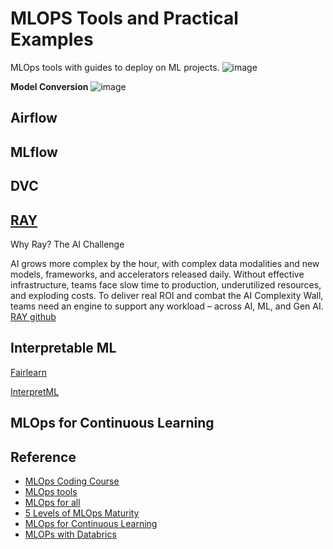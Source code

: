 # MLOPS Tools and Practical Examples
MLOps tools with guides to deploy on ML projects.
![image](https://github.com/user-attachments/assets/a55f779f-a0eb-486f-b2af-a55d928de5cb)

**Model Conversion**
![image](https://github.com/user-attachments/assets/7f44bb90-2581-4a55-9f54-199407dffa5c)



## Airflow

## MLflow

## DVC

## [RAY](https://www.ray.io/)
Why Ray?
The AI Challenge

AI grows more complex by the hour, with complex data modalities and new models, frameworks, and accelerators released daily. Without effective infrastructure, teams face slow time to production, underutilized resources, and exploding costs. To deliver real ROI and combat the AI Complexity Wall, teams need an engine to support any workload – across AI, ML, and Gen AI.
[RAY github](https://github.com/ray-project/ray)

## Interpretable ML
[Fairlearn](https://github.com/fairlearn/fairlearn)

[InterpretML](https://github.com/interpretml/interpret/)

## MLOps for Continuous Learning






## Reference
- [MLOps Coding Course](https://mlops-coding-course.fmind.dev/index.html)
- [MLOps tools](https://github.com/beotavalo/dmls-book/blob/main/mlops-tools.md)
- [MLOps for all](https://mlops-for-all.github.io/en/docs/introduction/intro)
- [5 Levels of MLOps Maturity](https://towardsdatascience.com/5-levels-of-mlops-maturity-9c85adf09fe2/)
- [MLOps for Continuous Learning](https://youtu.be/2toh9hhkeI0)
- [MLOPs with Databrics](https://notebooks.databricks.com/demos/mlops-end2end/index.html)
